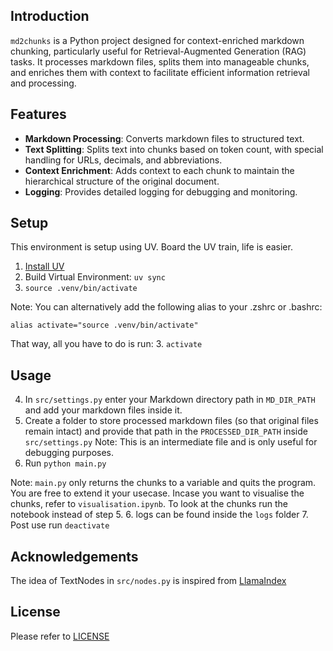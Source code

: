 ## Introduction
`md2chunks` is a Python project designed for context-enriched markdown chunking, particularly useful for Retrieval-Augmented Generation (RAG) tasks. It processes markdown files, splits them into manageable chunks, and enriches them with context to facilitate efficient information retrieval and processing.

## Features
- **Markdown Processing**: Converts markdown files to structured text.
- **Text Splitting**: Splits text into chunks based on token count, with special handling for URLs, decimals, and abbreviations.
- **Context Enrichment**: Adds context to each chunk to maintain the hierarchical structure of the original document.
- **Logging**: Provides detailed logging for debugging and monitoring.

## Setup

This environment is setup using UV. Board the UV train, life is easier.

1. [Install UV](https://docs.astral.sh/uv/getting-started/installation/#uninstallation)
2. Build Virtual Environment: `uv sync`
3. `source .venv/bin/activate`

Note: You can alternatively add the following alias to your .zshrc or .bashrc:
```
alias activate="source .venv/bin/activate"
```
That way, all you have to do is run: 
3. `activate`

## Usage

4. In `src/settings.py` enter your Markdown directory path in `MD_DIR_PATH` and add your markdown files inside it.
5. Create a folder to store processed markdown files (so that original files remain intact) and provide that path in the `PROCESSED_DIR_PATH` inside `src/settings.py`
Note: This is an intermediate file and is only useful for debugging purposes.
6. Run `python main.py`

Note: `main.py` only returns the chunks to a variable and quits the program. You are free to extend it your usecase.
Incase you want to visualise the chunks, refer to `visualisation.ipynb`. To look at the chunks run the notebook instead of step 5.
6. logs can be found inside the `logs` folder
7. Post use run `deactivate`

## Acknowledgements

The idea of TextNodes in `src/nodes.py` is inspired from [LlamaIndex](https://github.com/run-llama/llama_index)

## License
Please refer to [LICENSE](https://github.com/verloop/md2chunks/blob/master/LICENSE)

